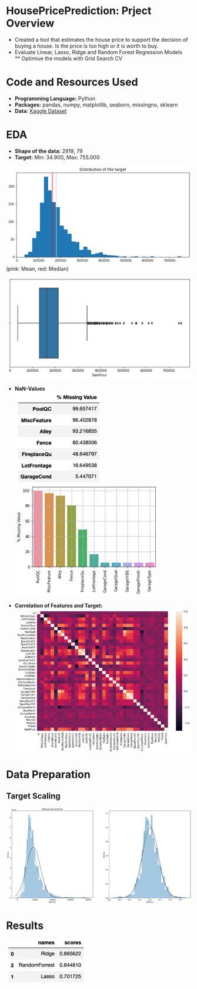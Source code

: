# HousePricePrediction: Prject Overview

* Created a tool that estimates the house price to support the decision of buying a house. Is the price is too high or it is worth to buy.
* Evaluate Linear, Lasso, Ridge and Random Forest Regression Models </br>
** Optimiue the models with Grid Search CV

# Code and Resources Used

* **Programming Language:** Python
* **Packages:** pandas, numpy, matplotlib, seaborn, missingno, sklearn
* **Data:** [Kaggle Dataset](https://www.kaggle.com/competitions/house-prices-advanced-regression-techniques/data)

# EDA

* **Shape of the data:** 2919, 79
* **Target:** Min: 34.900, Max: 755.000

![](/images/TargetDistribution) </br>
(pink: Mean, red: Median)

![](/images/TargetBoxPlot)

* **NaN-Values** </br>
![](/images/DataFrameNaN.png)
![](/images/PercentageNaN)

* **Correlation of Features and Target:** </br>
![](/images/Heatmap)

# Data Preparation
## Target Scaling
![](/images/ScalingTarget)

# Results
![](/images/Results.png)



